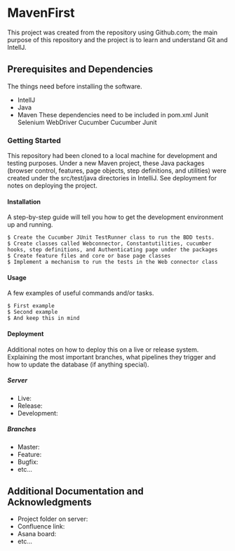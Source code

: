 # MavenFirst

This project was created from the repository using Github.com; the main purpose of this repository and the project is to learn and understand Git and IntellJ.

## Prerequisites and Dependencies
The things need before installing the software.
* IntellJ
* Java
* Maven
These dependencies need to be included in pom.xml 
Junit
Selenium WebDriver
Cucumber
Cucumber Junit

### Getting Started
This repository had been cloned to a local machine for development and testing purposes.  Under a new Maven project, these Java packages (browser control, features, page objects, step definitions, and utilities) were created under the src/test/java directories in IntelliJ.  See deployment for notes on deploying the project.

#### Installation

A step-by-step guide will tell you how to get the development environment up and running.

```
$ Create the Cucumber JUnit TestRunner class to run the BDD tests.
$ Create classes called Webconnector, Constantutilities, cucumber hooks, step definitions, and Authenticating page under the packages
$ Create feature files and core or base page classes
$ Implement a mechanism to run the tests in the Web connector class
```

#### Usage

A few examples of useful commands and/or tasks.

```
$ First example
$ Second example
$ And keep this in mind
```

#### Deployment

Additional notes on how to deploy this on a live or release system. Explaining the most important branches, what pipelines they trigger and how to update the database (if anything special).

##### Server

* Live:
* Release:
* Development:

##### Branches

* Master:
* Feature:
* Bugfix:
* etc...

## Additional Documentation and Acknowledgments

* Project folder on server:
* Confluence link:
* Asana board:
* etc...
